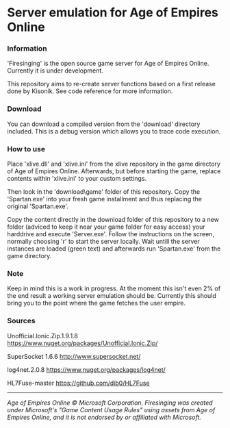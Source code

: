 # Server emulation for Age of Empires Online

### Information

'Firesinging' is the open source game server for Age of Empires Online. Currently it is under development. 

This repository aims to re-create server functions based on a first release done by Kisonik. See code reference for more information. 

### Download

You can download a compiled version from the 'download' directory included. This is a debug version which allows you to trace code execution. 

### How to use

Place 'xlive.dll' and 'xlive.ini' from the xlive repository in the game directory of Age of Empires Online. Afterwards, but before starting the game, replace contents within 'xlive.ini' to your custom settings. 

Then look in the 'download\game' folder of this repository. Copy the 'Spartan.exe' into your fresh game installment and thus replacing the original 'Spartan.exe'.

Copy the content directly in the download folder of this repository to a new folder (adviced to keep it near your game folder for easy access) your harddrive and execute 'Server.exe'. Follow the instructions on the screen, normally choosing 'r' to start the server locally. Wait untill the server instances are loaded (green text) and afterwards run 'Spartan.exe' from the game directory. 

### Note
Keep in mind this is a work in progress. At the moment this isn't even 2% of the end result a working server emulation should be. Currently this should bring you to the point where the game fetches the user empire. 


### Sources
Unofficial.Ionic.Zip.1.9.1.8
https://www.nuget.org/packages/Unofficial.Ionic.Zip/

SuperSocket 1.6.6
http://www.supersocket.net/

log4net.2.0.8
https://www.nuget.org/packages/log4net/

HL7Fuse-master
https://github.com/dib0/HL7Fuse

___

*Age of Empires Online © Microsoft Corporation. Firesinging was created under Microsoft's "Game Content Usage Rules" using assets from Age of Empires Online, and it is not endorsed by or affiliated with Microsoft.* 



